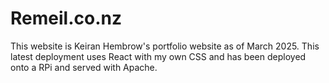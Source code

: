 # Remeil.co.nz

This website is Keiran Hembrow's portfolio website as of March 2025.
This latest deployment uses React with my own CSS and has been deployed onto a RPi and served with Apache.
